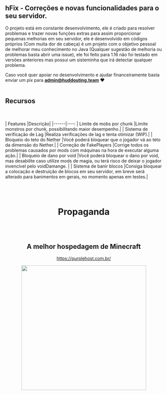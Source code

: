 ## hFix - Correções e novas funcionalidades para o seu servidor.

O projeto está em constante desenvolvimento, ele é criado para resolver problemas e trazer novas funções extras para assim proporcionar pequenas melhorias em seu servidor, ele é desenvolvido em códigos próprios (Com muita dor de cabeça) é um projeto com o objetivo pessoal de melhorar meu conhecimento no Java (Qualquer sugestão de melhoria ou problemas basta abrir uma issue), ele foi feito para 1.16 não foi testado em versões anteriores mas possui um sisteminha que irá detectar qualquer problema.

Caso você quer apoiar no desenvolvimento e ajudar financeiramente basta enviar um pix para **admin@huddouting.team** :heart:
<br><br>

## Recursos

<br><br>
| Features |Descrição|
|------|:---:
| Limite de mobs por chunk |Limite monstros por chunk, possibilitando maior desempenho.|
| Sistema de verificação de Lag |Realiza verificações de lag e tenta otimizar (WIP).|
| Bloqueio do teto do Nether |Você poderá bloquear que o jogador vá ao teto da dimensão do Nether.|
| Correção de FakePlayers |Corrige todos os problemas causados por mods com máquinas na hora de executar alguma ação.|
| Bloqueio de dano por void |Você poderá bloquear o dano por void, mas desabilite caso utilize mods de magia, ou terá risco de deixar o jogador invencível pelo voidDamange. |
| Sistema de banir blocos |Consiga bloquear a colocação e destruição de blocos em seu servidor, em breve será alterado para banimentos em gerais, no momento apenas em testes.|
<div align="center">
 
<br><br>

# Propaganda

<br><br>

## A melhor hospedagem de Minecraft

https://purplehost.com.br/
</div>
<p align="center">
<img src="https://i.imgur.com/pVuTwkq.png width="400" height="400"/>

